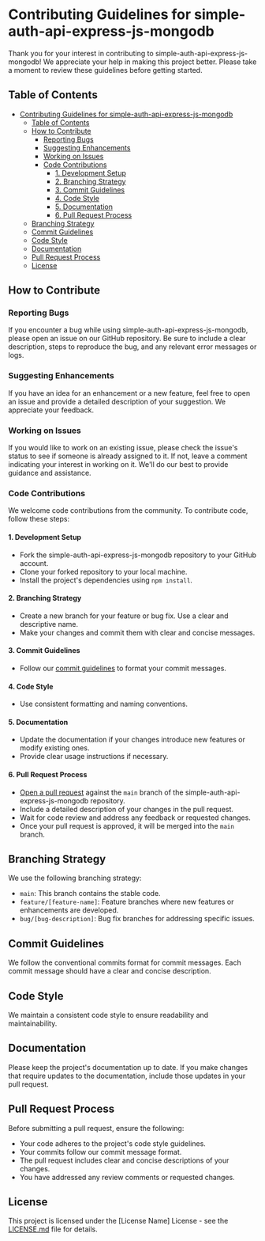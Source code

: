 # Contributing Guidelines for simple-auth-api-express-js-mongodb

Thank you for your interest in contributing to simple-auth-api-express-js-mongodb! We appreciate your help in making this project better. Please take a moment to review these guidelines before getting started.

## Table of Contents

- [Contributing Guidelines for simple-auth-api-express-js-mongodb](#contributing-guidelines-for-simple-auth-api-express-js-mongodb)
  - [Table of Contents](#table-of-contents)
  - [How to Contribute](#how-to-contribute)
    - [Reporting Bugs](#reporting-bugs)
    - [Suggesting Enhancements](#suggesting-enhancements)
    - [Working on Issues](#working-on-issues)
    - [Code Contributions](#code-contributions)
      - [1. Development Setup](#1-development-setup)
      - [2. Branching Strategy](#2-branching-strategy)
      - [3. Commit Guidelines](#3-commit-guidelines)
      - [4. Code Style](#4-code-style)
      - [5. Documentation](#5-documentation)
      - [6. Pull Request Process](#6-pull-request-process)
  - [Branching Strategy](#branching-strategy)
  - [Commit Guidelines](#commit-guidelines)
  - [Code Style](#code-style)
  - [Documentation](#documentation)
  - [Pull Request Process](#pull-request-process)
  - [License](#license)

## How to Contribute

### Reporting Bugs

If you encounter a bug while using simple-auth-api-express-js-mongodb, please open an issue on our GitHub repository. Be sure to include a clear description, steps to reproduce the bug, and any relevant error messages or logs.

### Suggesting Enhancements

If you have an idea for an enhancement or a new feature, feel free to open an issue and provide a detailed description of your suggestion. We appreciate your feedback.

### Working on Issues

If you would like to work on an existing issue, please check the issue's status to see if someone is already assigned to it. If not, leave a comment indicating your interest in working on it. We'll do our best to provide guidance and assistance.

### Code Contributions

We welcome code contributions from the community. To contribute code, follow these steps:

#### 1. Development Setup

- Fork the simple-auth-api-express-js-mongodb repository to your GitHub account.
- Clone your forked repository to your local machine.
- Install the project's dependencies using `npm install`.

#### 2. Branching Strategy

- Create a new branch for your feature or bug fix. Use a clear and descriptive name.
- Make your changes and commit them with clear and concise messages.

#### 3. Commit Guidelines

- Follow our [commit guidelines](CONTRIBUTING.md#commit-guidelines) to format your commit messages.

#### 4. Code Style

- Use consistent formatting and naming conventions.

#### 5. Documentation

- Update the documentation if your changes introduce new features or modify existing ones.
- Provide clear usage instructions if necessary.

#### 6. Pull Request Process

- [Open a pull request](../../pulls) against the `main` branch of the simple-auth-api-express-js-mongodb repository.
- Include a detailed description of your changes in the pull request.
- Wait for code review and address any feedback or requested changes.
- Once your pull request is approved, it will be merged into the `main` branch.

## Branching Strategy

We use the following branching strategy:

- `main`: This branch contains the stable code.
- `feature/[feature-name]`: Feature branches where new features or enhancements are developed.
- `bug/[bug-description]`: Bug fix branches for addressing specific issues.

## Commit Guidelines

We follow the conventional commits format for commit messages. Each commit message should have a clear and concise description.

## Code Style

We maintain a consistent code style to ensure readability and maintainability.

## Documentation

Please keep the project's documentation up to date. If you make changes that require updates to the documentation, include those updates in your pull request.

## Pull Request Process

Before submitting a pull request, ensure the following:

- Your code adheres to the project's code style guidelines.
- Your commits follow our commit message format.
- The pull request includes clear and concise descriptions of your changes.
- You have addressed any review comments or requested changes.

## License

This project is licensed under the [License Name] License - see the [LICENSE.md](LICENSE.md) file for details.
